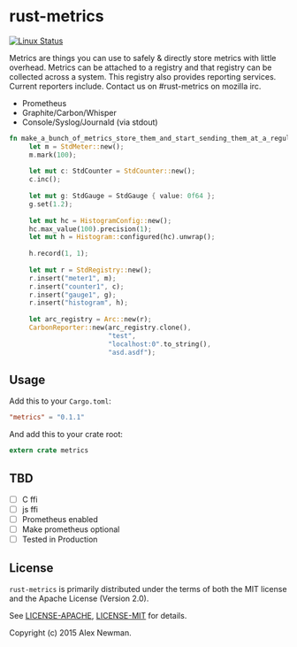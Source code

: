 # rust-metrics
[![Linux Status](https://travis-ci.org/posix4e/rust-metrics.svg?branch=master)](https://travis-ci.org/posix4e/rust-metrics)


Metrics are things you can use to safely & directly store metrics with little overhead. Metrics
can be attached to a registry and that registry can be collected across a system. This registry
also provides reporting services. Current reporters include. Contact us on #rust-metrics on mozilla irc.

- Prometheus
- Graphite/Carbon/Whisper
- Console/Syslog/Journald (via stdout)

```rust
fn make_a_bunch_of_metrics_store_them_and_start_sending_them_at_a_regular_interval_to_graphite_or_carbon() {
     let m = StdMeter::new();
     m.mark(100);
    
     let mut c: StdCounter = StdCounter::new();
     c.inc();
    
     let mut g: StdGauge = StdGauge { value: 0f64 };
     g.set(1.2);
    
     let mut hc = HistogramConfig::new();
     hc.max_value(100).precision(1);
     let mut h = Histogram::configured(hc).unwrap();
    
     h.record(1, 1);
    
     let mut r = StdRegistry::new();
     r.insert("meter1", m);
     r.insert("counter1", c);
     r.insert("gauge1", g);
     r.insert("histogram", h);
    
     let arc_registry = Arc::new(r);
     CarbonReporter::new(arc_registry.clone(),
                         "test",
                         "localhost:0".to_string(),
                         "asd.asdf");
```

## Usage


Add this to your `Cargo.toml`:

```toml
"metrics" = "0.1.1"
```

And add this to your crate root:

```rust
extern crate metrics
```

## TBD

- [ ] C ffi
- [ ] js ffi
- [ ] Prometheus enabled
- [ ] Make prometheus optional
- [ ] Tested in Production

## License

`rust-metrics` is primarily distributed under the terms of both the MIT license and the
Apache License (Version 2.0).

See [LICENSE-APACHE](LICENSE-APACHE), [LICENSE-MIT](LICENSE-MIT) for details.

Copyright (c) 2015 Alex Newman.
